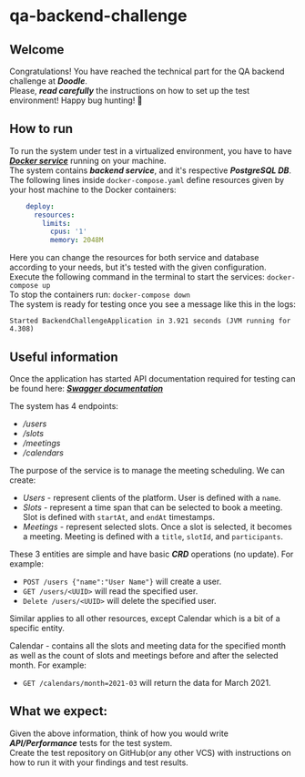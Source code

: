 # qa-backend-challenge

## Welcome
Congratulations! You have reached the technical part for the QA backend challenge at ***Doodle***.</br>
Please, ***read carefully*** the instructions on how to set up the test environment! Happy bug hunting! 🐞

## How to run
To run the system under test in a virtualized environment, you have to have ***[Docker service](https://www.docker.com/products/docker-desktop/)*** running on your machine.</br>
The system contains ***backend service***, and it's respective ***PostgreSQL DB***.</br>
The following lines inside `docker-compose.yaml` define resources given by your host machine to the Docker containers:
```yaml
    deploy:
      resources:
        limits:
          cpus: '1'
          memory: 2048M
```
Here you can change the resources for both service and database according to your needs, but it's tested with the given configuration.
</br>
Execute the following command in the terminal to start the services:
`
docker-compose up
`
</br>
To stop the containers run:
`
docker-compose down
`
</br>
The system is ready for testing once you see a message like this in the logs:
```shell
Started BackendChallengeApplication in 3.921 seconds (JVM running for 4.308)
```

## Useful information
Once the application has started API documentation required for testing can be found here: ***[Swagger documentation](http://localhost:8080/swagger-ui.html)***

The system has 4 endpoints:
- */users*
- */slots*
- */meetings*
- */calendars*

The purpose of the service is to manage the meeting scheduling. We can create: 
- *Users* - represent clients of the platform. User is defined with a `name`. 
- *Slots* - represent a time span that can be selected to book a meeting. Slot is defined with `startAt`, and `endAt` timestamps.
- *Meetings* - represent selected slots. Once a slot is selected, it becomes a meeting. Meeting is defined with a  `title`, `slotId`, and `participants`. 

These 3 entities are simple and have basic ***CRD*** operations (no update). For example:
- `POST /users {"name":"User Name"}` will create a user.
- `GET /users/<UUID>` will read the specified user.
- `Delete /users/<UUID>` will delete the specified user.

Similar applies to all other resources, except Calendar which is a bit of a specific entity.

Calendar - contains all the slots and meeting data for the specified month as well as the
count of slots and meetings before and after the selected month. For example:
- `GET /calendars/month=2021-03` will return the data for March 2021.

## What we expect:
Given the above information, think of how you would write ***API/Performance*** tests for the test system.</br>
Create the test repository on GitHub(or any other VCS) with instructions on how to run it with your findings and test results.
